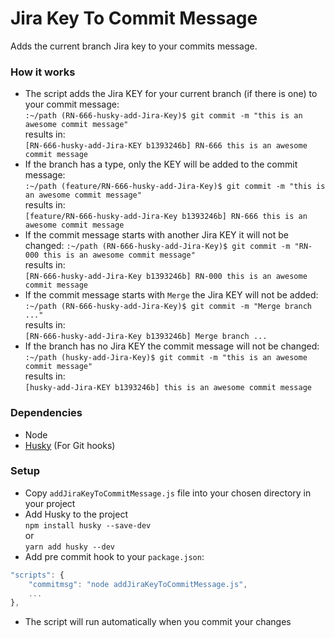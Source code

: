# Jira Key To Commit Message
Adds the current branch Jira key to your commits message.

### How it works
* The script adds the Jira KEY for your current branch (if there is one) to your commit message:   
`:~/path (RN-666-husky-add-Jira-Key)$ git commit -m "this is an awesome commit message"`   
results in:   
`[RN-666-husky-add-Jira-KEY b1393246b] RN-666 this is an awesome commit message`
* If the branch has a type, only the KEY will be added to the commit message:   
`:~/path (feature/RN-666-husky-add-Jira-Key)$ git commit -m "this is an awesome commit message"`   
results in:   
`[feature/RN-666-husky-add-Jira-Key b1393246b] RN-666 this is an awesome commit message`
* If the commit message starts with another Jira KEY it will not be changed:
`:~/path (RN-666-husky-add-Jira-Key)$ git commit -m "RN-000 this is an awesome commit message"`   
results in:   
`[RN-666-husky-add-Jira-Key b1393246b] RN-000 this is an awesome commit message`
* If the commit message starts with `Merge` the Jira KEY will not be added:
`:~/path (RN-666-husky-add-Jira-Key)$ git commit -m "Merge branch ..."`   
results in:   
`[RN-666-husky-add-Jira-Key b1393246b] Merge branch ...`
* If the branch has no Jira KEY the commit message will not be changed:
`:~/path (husky-add-Jira-Key)$ git commit -m "this is an awesome commit message"`   
results in:   
`[husky-add-Jira-KEY b1393246b] this is an awesome commit message`

### Dependencies
* Node
* [Husky](https://github.com/typicode/husky) (For Git hooks)

### Setup
* Copy `addJiraKeyToCommitMessage.js` file into your chosen directory in your project
* Add Husky to the project   
`npm install husky --save-dev`   
or   
`yarn add husky --dev`   
* Add pre commit hook to your `package.json`:
```javascript
"scripts": {
    "commitmsg": "node addJiraKeyToCommitMessage.js",
    ...
},
```
* The script will run automatically when you commit your changes
